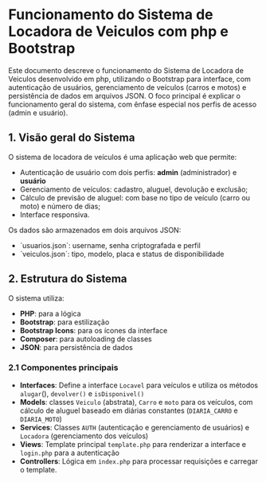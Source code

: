 # Funcionamento do Sistema de Locadora de Veiculos com php e Bootstrap

Este documento descreve o funcionamento do Sistema de Locadora de Veiculos desenvolvido em php, utilizando o Bootstrap para interface, com autenticação de usuários, gerenciamento de veículos (carros e motos) e persistência de dados em arquivos JSON. O foco principal é explicar o funcionamento geral do sistema, com ênfase especial nos perfis de acesso (admin e usuário).

## 1. Visão geral do Sistema

O sistema de locadora de veículos é uma aplicação web que permite:
- Autenticação de usuário com dois perfis: **admin** (administrador) e **usuário**
- Gerenciamento de veículos: cadastro, aluguel, devolução e exclusão;
- Cálculo de previsão de aluguel: com base no tipo de veículo (carro ou moto) e número de dias;
- Interface responsiva.

Os dados são armazenados em dois arquivos JSON:
- ´usuarios.json`: username, senha criptografada e perfil
- ´veiculos.json`: tipo, modelo, placa e status de disponibilidade

## 2. Estrutura do Sistema
O sistema utiliza:
- **PHP**: para a lógica
- **Bootstrap**: para estilização
- **Bootstrap Icons**: para os ícones da interface
- **Composer**: para autoloading de classes
- **JSON**: para persistência de dados

### 2.1 Componentes principais
- **Interfaces**: Define a interface `Locavel` para veículos e utiliza os métodos `alugar`(), `devolver()` e `isDisponivel()`
- **Models**: classes `Veiculo` (abstrata), `Carro` e `moto` para os veículos, com cálculo de aluguel baseado em diárias constantes (`DIARIA_CARRO` e `DIARIA_MOTO`)
- **Services**: Classes `AUTH` (autenticação e gerenciamento de usuários) e `Locadora` (gerenciamento dos veículos)
- **Views**: Template principal `template.php` para renderizar a interface e `login.php` para a autenticação
- **Controllers**: Lógica em `index.php` para processar requisições e carregar o template.